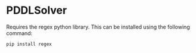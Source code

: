 # PDDLSolver
Requires the regex python library. This can be installed using the following command:
```
pip install regex
```
